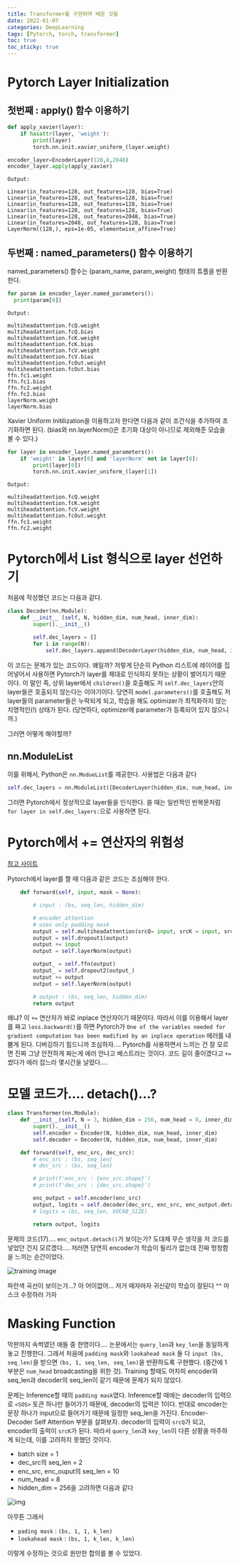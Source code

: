 ```yaml
---
title: Transformer를 구현하며 배운 것들
date: 2022-01-07
categories: DeepLearning
tags: [Pytorch, torch, transformer]
toc: true
toc_sticky: true
---
```


# Pytorch Layer Initialization

## 첫번째 : apply() 함수 이용하기

```python
def apply_xavier(layer):
    if hasattr(layer, 'weight'):
        print(layer)
        torch.nn.init.xavier_uniform_(layer.weight)

encoder_layer=EncoderLayer(128,8,2048)
encoder_layer.apply(apply_xavier)
```

```
Output:

Linear(in_features=128, out_features=128, bias=True)
Linear(in_features=128, out_features=128, bias=True)
Linear(in_features=128, out_features=128, bias=True)
Linear(in_features=128, out_features=128, bias=True)
Linear(in_features=128, out_features=2048, bias=True)
Linear(in_features=2048, out_features=128, bias=True)
LayerNorm((128,), eps=1e-05, elementwise_affine=True)
```

## 두번째 : named_parameters() 함수 이용하기

named_parameters() 함수는 (param_name, param_weight) 형태의 튜플을 반환한다.

```python
for param in encoder_layer.named_parameters():
  print(param[0])
```

```
Output:

multiheadattention.fcQ.weight
multiheadattention.fcQ.bias
multiheadattention.fcK.weight
multiheadattention.fcK.bias
multiheadattention.fcV.weight
multiheadattention.fcV.bias
multiheadattention.fcOut.weight
multiheadattention.fcOut.bias
ffn.fc1.weight
ffn.fc1.bias
ffn.fc2.weight
ffn.fc2.bias
layerNorm.weight
layerNorm.bias
```

Xavier Uniform Initilization을 이용하고자 한다면 다음과 같이 조건식을 추가하여 초기화하면 된다. (bias와 nn.layerNorm()은 초기화 대상이 아니므로 제외해준 모습을 볼 수 있다.)

```python
for layer in encoder_layer.named_parameters():
    if 'weight' in layer[0] and 'layerNorm' not in layer[0]:
        print(layer[0])
        torch.nn.init.xavier_uniform_(layer[1])
```

```
Output:

multiheadattention.fcQ.weight
multiheadattention.fcK.weight
multiheadattention.fcV.weight
multiheadattention.fcOut.weight
ffn.fc1.weight
ffn.fc2.weight
```

# Pytorch에서 List 형식으로 layer 선언하기

처음에 작성했던 코드는 다음과 같다.

```python
class Decoder(nn.Module):
    def __init__ (self, N, hidden_dim, num_head, inner_dim):
        super().__init__()

        self.dec_layers = []
        for i in range(N):
            self.dec_layers.append(DecoderLayer(hidden_dim, num_head, inner_dim))

```

이 코드는 문제가 있는 코드이다. 왜일까? 저렇게 단순히 Python 리스트에 레이어를 집어넣어서 사용하면 Pytorch가 layer를 제대로 인식하지 못하는 상황이 벌어지기 때문이다. 이 말인 즉, 상위 layer에서 `children()`을 호출해도 저 `self.dec_layers`안의 layer들은 호출되지 않는다는 이야기이다. 당연히 `model.parameters()`를 호출해도 저 layer들의 parameter들은 누락되게 되고, 학습을 해도 optimizer가 최적화하지 않는 치명적인(!) 상태가 된다. (당연하다, optimizer에 parameter가 등록되어 있지 않으니까.)

그러면 어떻게 해야할까?

## nn.ModuleList

이를 위해서, Python은 `nn.ModueList`를 제공한다. 사용법은 다음과 같다

```python
self.dec_layers = nn.ModuleList([DecoderLayer(hidden_dim, num_head, inner_dim) for _ in range(N)])
```

그러면 Pytorch에서 정상적으로 layer들을 인식한다. 쓸 때는 일반적인 반복문처럼 `for layer in self.dec_layers:`으로 사용하면 된다.

# Pytorch에서 += 연산자의 위험성

[참고 사이트](https://discuss.pytorch.org/t/encounter-the-runtimeerror-one-of-the-variables-needed-for-gradient-computation-has-been-modified-by-an-inplace-operation/836/4)

Pytorch에서 layer를 짤 때 다음과 같은 코드는 조심해야 한다.

```python
    def forward(self, input, mask = None):

        # input : (bs, seq_len, hidden_dim)

        # encoder attention
        # uses only padding mask
        output = self.multiheadattention(srcQ= input, srcK = input, srcV = input, mask = mask)
        output = self.dropout1(output)
        output += input
        output = self.layerNorm(output)

        output_ = self.ffn(output)
        output_ = self.dropout2(output_)
        output += output
        output = self.layerNorm(output)

        # output : (bs, seq_len, hidden_dim)
        return output
```

왜냐? 이 `+=` 연산자가 바로 inplace 연산자이기 때문이다. 따라서 이를 이용해서 layer를 짜고 `loss.backward()`를 하면 Pytorch가 `One of the variables needed for gradient computation has been modified by an inplace operation` 에러를 내뿜게 된다. 디버깅하기 힘드니까 조심하자.... Pytorch를 사용하면서 느끼는 건 잘 모르면 진짜 그냥 안전하게 짜는게 에러 안나고 베스트라는 것이다. 코드 길이 줄이겠다고 `+=` 썼다가 에러 잡느라 몇시간을 날렸다....

# 모델 코드가.... detach()...?

```python
class Transformer(nn.Module):
    def __init__(self, N = 3, hidden_dim = 256, num_head = 8, inner_dim = 512):
        super().__init__()
        self.encoder = Encoder(N, hidden_dim, num_head, inner_dim)
        self.decoder = Decoder(N, hidden_dim, num_head, inner_dim)

    def forward(self, enc_src, dec_src):
        # enc_src : (bs, seq_len)
        # dec_src : (bs, seq_len)

        # print(f'enc_src : {enc_src.shape}')
        # print(f'dec_src : {dec_src.shape}')

        enc_output = self.encoder(enc_src)
        output, logits = self.decoder(dec_src, enc_src, enc_output.detach())
        # logits = (bs, seq_len, VOCAB_SIZE)

        return output, logits
```

문제의 코드(17).... `enc_output.detach()`가 보이는가? 도대체 무슨 생각을 저 코드를 넣었던 건지 모르겠다....
저러면 당연히 encoder가 학습이 될리가 없는데 진짜 멍청함을 느끼는 순간이었다.

![training image](https://i.imgur.com/uWsUoFc.png)

파란색 곡선이 보이는가...? 아 어이없어... 저거 떼자마자 귀신같이 학습이 잘된다 ^^ 마스크 수정하러 가자

# Masking Function

막판까지 속썩였던 애들 중 한명이다.... 논문에서는 `query_len`과 `key_len`을 동일하게 놓고 진행한다. 그래서 처음에 `padding mask`와 `lookahead mask` 둘 다 `input (bs, seq_len)`을 받으면 `(bs, 1, seq_len, seq_len)`을 반환하도록 구현했다. (중간에 1 부분은 `num_head` broadcasting을 위한 것). Training 할때도 어차피 encoder와 seq_len과 decoder의 seq_len이 같기 때문에 문제가 되지 않았다.

문제는 Inference할 때의 `padding mask`였다. Inference할 때에는 decoder의 입력으로 `<SOS>` 토큰 하나만 들어가기 때문에, decoder의 입력은 1이다. 반대로 encoder는 문장 하나가 input으로 들어가기 때문에 일정한 seq_len을 가진다. Encoder-Decoder Self Attention 부분을 살펴보자. decoder의 입력이 `srcQ`가 되고, encoder의 출력이 `srcK`가 된다. 따라서 `query_len`과 `key_len`이 다른 상황을 마주하게 되는데, 이를 고려하지 못했던 것이다.

- batch size = 1
- dec_src의 seq_len = 2
- enc_src, enc_ouput의 seq_len = 10
- num_head = 8
- hidden_dim = 256을 고려하면 다음과 같다

![img](https://i.imgur.com/SOTgsaA.png)

아무튼 그래서

- `pading mask` : `(bs, 1, 1, k_len)`
- `lookahead mask` : `(bs, 1, k_len, k_len)`

이렇게 수정하는 것으로 원만한 합의를 볼 수 있었다.
